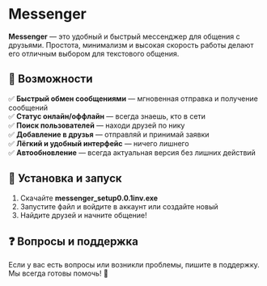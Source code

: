 # Messenger  

**Messenger** — это удобный и быстрый мессенджер для общения с друзьями. Простота, минимализм и высокая скорость работы делают его отличным выбором для текстового общения.  

## 🌟 Возможности  

✅ **Быстрый обмен сообщениями** — мгновенная отправка и получение сообщений  
✅ **Статус онлайн/оффлайн** — всегда знаешь, кто в сети  
✅ **Поиск пользователей** — находи друзей по нику  
✅ **Добавление в друзья** — отправляй и принимай заявки  
✅ **Лёгкий и удобный интерфейс** — ничего лишнего  
✅ **Автообновление** — всегда актуальная версия без лишних действий  

## 🔧 Установка и запуск  

1. Скачайте **messenger_setup0.0.1inv.exe**  
2. Запустите файл и войдите в аккаунт или создайте новый  
3. Найдите друзей и начните общение!  

## ❓ Вопросы и поддержка  

Если у вас есть вопросы или возникли проблемы, пишите в поддержку. Мы всегда готовы помочь! 🚀
